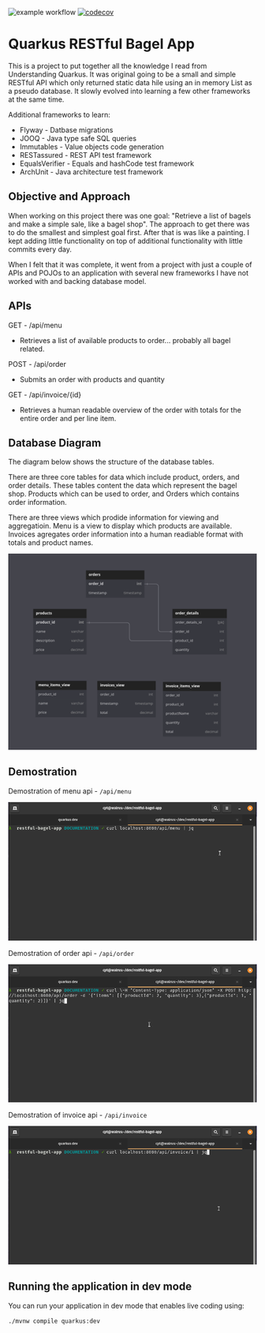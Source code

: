 ![example workflow](https://github.com/josh-mchugh/quarkus-restful-bagel-app/actions/workflows/main.yml/badge.svg)
[![codecov](https://codecov.io/gh/josh-mchugh/quarkus-restful-bagel-app/branch/main/graph/badge.svg?token=0DDOQZ18BM)](https://codecov.io/gh/josh-mchugh/quarkus-restful-bagel-app)

# Quarkus RESTful Bagel App

This is a project to put together all the knowledge I read from Understanding Quarkus. It was original going to be a small and simple RESTful API which only returned static data hile using an in memory List as a pseudo database. It slowly evolved into learning a few other frameworks at the same time.

Additional frameworks to learn:
- Flyway - Datbase migrations
- JOOQ - Java type safe SQL queries
- Immutables - Value objects code generation
- RESTassured - REST API test framework
- EqualsVerifier - Equals and hashCode test framework
- ArchUnit - Java architecture test framework

## Objective and Approach

When working on this project there was one goal: "Retrieve a list of bagels and make a simple sale, like a bagel shop". The approach to get there was to do the smallest and simplest goal first. After that is was like a painting. I kept adding little functionality on top of additional functionality with little commits every day.

When I felt that it was complete, it went from a project with just a couple of APIs and POJOs to an application with several new frameworks I have not worked with and backing database model.

## APIs

GET - /api/menu
- Retrieves a list of available products to order... probably all bagel related.

POST - /api/order
- Submits an order with products and quantity

GET - /api/invoice/{id}
- Retrieves a human readable overview of the order with totals for the entire order and per line item.

## Database Diagram

The diagram below shows the structure of the database tables.

There are three core tables for data which include product, orders, and order details. These tables content the data which represent the bagel shop. Products which can be used to order, and Orders which contains order information.

There are three views which prodide information for viewing and aggregatioin. Menu is a view to display which products are available. Invoices agregates order information into a human readiable format with totals and product names.

![Diagram of RESTful Bagel Shop Database](./images/database-diagram.png)

## Demostration

Demostration of menu api - `/api/menu`

![Demostration of menu api call](./images/rest-api-menu-example.gif)

Demostration of order api - `/api/order`

![Demostration of order api call](./images/rest-api-order-example.gif)

Demostration of invoice api - `/api/invoice`

![Demostration of invoice api call](./images/rest-api-invoice-example.gif)

## Running the application in dev mode

You can run your application in dev mode that enables live coding using:
```shell script
./mvnw compile quarkus:dev
```
